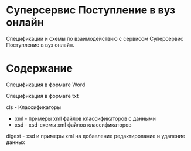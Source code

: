 # Суперсервис Поступление в вуз онлайн

Спецификации и схемы по взаимодействию с сервисом Суперсервис Поступление в вуз онлайн.

# Содержание

Спецификация в формате Word

Спецификация в формате txt

cls - Классификаторы

- xml - примеры xml файлов классификаторов с данными
- xsd - xsd-схемы xml файлов классификаторов

digest - xsd и примеры xml на добавление редактирование и удаление данных
